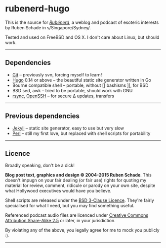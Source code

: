 # rubenerd-hugo

This is the source for *[Rubénerd](http://rubenerd.com)*, a weblog and podcast of esoteric interests by Ruben Schade in s/Singapore/Sydney/.

Tested and used on FreeBSD and OS X. I don't care about Linux, but should work.

---- 

## Dependencies
* [Git](https://git-scm.com/) – previously svn, forcing myself to learn!
* [Hugo](http://gohugo.io) 0.14 or above – the beautiful static site generator written in Go
* Bourne compatible shell – portable, without \[\[ bashisms \]\], for BSD
* BSD sed, awk – tried to be portable, should work with GNU
* [rsync](https://rsync.samba.org/), [OpenSSH](http://www.openssh.com/) – for secure ∆ updates, transfers

---- 

## Previous dependencies
* [Jekyll](http://jekyllrb.com) – static site generator, easy to use but very slow
* [Perl](http://perl.org) – still my first love, but replaced with shell scripts for portability

---- 

## Licence
Broadly speaking, don't be a dick!

**Blog post text, graphics and design © 2004-2015 Ruben Schade**. This doesn't impugn on your fair dealing (or fair use) rights for quoting my material for review, comment, ridicule or parody on your own site, despite what Hollywood executives would have you believe.

Shell scripts are released under the [BSD 3-Clause Licence](http://opensource.org/licenses/BSD-3-Clause). They're fairly specialised for what I need, but you may find something useful.

Referenced podcast audio files are licenced under [Creative Commons Attribution Share-Alike 2.5](https://creativecommons.org/licenses/by-sa/2.5/) or later, in your jurisdiction.

By violating any of the above, you legally agree for me to mock you publicly :).

---- 